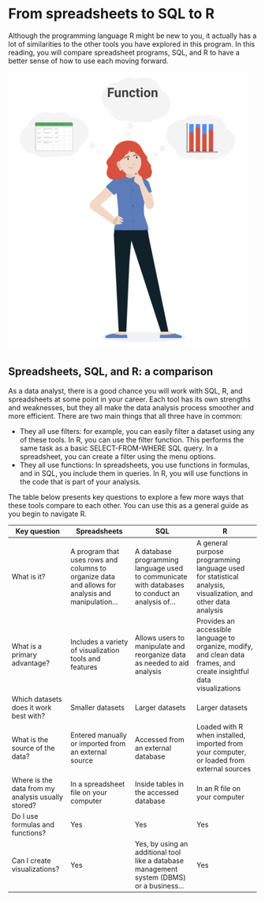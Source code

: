 # From spreadsheets to SQL to R

Although the programming language R might be new to you, it actually has a lot of similarities to the other tools you have explored in this program. In this reading, you will compare spreadsheet programs, SQL, and R to have a better sense of how to use each moving forward.

![Image of person thinking with 3 speech bubbles: one has a bar chart, one has a spreadsheet, and one has the word "function"](./resources/img-2.png)

## **Spreadsheets, SQL, and R: a comparison**

As a data analyst, there is a good chance you will work with SQL, R, and spreadsheets at some point in your career. Each tool has its own strengths and weaknesses, but they all make the data analysis process smoother and more efficient. There are two main things that all three have in common:

- They all use filters: for example, you can easily filter a dataset using any of these tools. In R, you can use the filter function. This performs the same task as a basic SELECT-FROM-WHERE SQL query. In a spreadsheet, you can create a filter using the menu options.
- They all use functions: In spreadsheets, you use functions in formulas, and in SQL, you include them in queries. In R, you will use functions in the code that is part of your analysis.

The table below presents key questions to explore a few more ways that these tools compare to each other. You can use this as a general guide as you begin to navigate R.

| Key question  | Spreadsheets  | SQL  | R     |
|--------------|--------------------|------|-----------|
| What is it?   | A program that uses rows and columns to organize data and allows for analysis and manipulation... | A database programming language used to communicate with databases to conduct an analysis of... | A general purpose programming language used for statistical analysis, visualization, and other data analysis |
| What is a primary advantage?    | Includes a variety of visualization tools and features   | Allows users to manipulate and reorganize data as needed to aid analysis  | Provides an accessible language to organize, modify, and clean data frames, and create insightful data visualizations |
| Which datasets does it work best with?  | Smaller datasets  | Larger datasets  | Larger datasets   |
| What is the source of the data? | Entered manually or imported from an external source | Accessed from an external database   | Loaded with R when installed, imported from your computer, or loaded from external sources |
| Where is the data from my analysis usually stored? | In a spreadsheet file on your computer  | Inside tables in the accessed database    | In an R file on your computer |
| Do I use formulas and functions?    | Yes    | Yes  | Yes   |
| Can I create visualizations?    | Yes    | Yes, by using an additional tool like a database management system (DBMS) or a business...  | Yes   |
